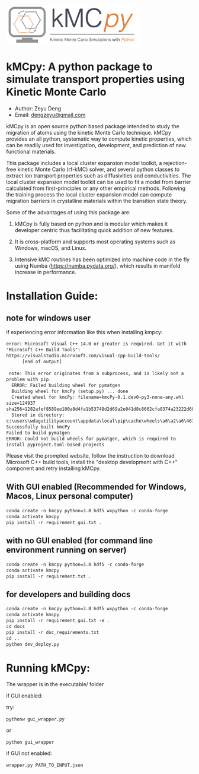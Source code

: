 ![image](docs/source/_static/kmcpy_logo.png)

# kMCpy: A python package to simulate transport properties using Kinetic Monte Carlo



- Author: Zeyu Deng
- Email: dengzeyu@gmail.com




kMCpy is an open source python based package intended to study the migration of atoms using the kinetic
Monte Carlo technique. kMCpy provides an all python, systematic way to compute kinetic properties, which can be readily used for investigation, development, and prediction of new functional materials. 

This package includes a local cluster expansion model toolkit, a rejection-free kinetic Monte Carlo (rf-kMC) solver, and several python classes to extract ion transport properties such as diffusivities and conductivities. 
The local cluster expansion model toolkit can be used to fit a model from barrier calculated from first-principles or any other empirical methods. Following the training process
the local cluster expansion model can compute migration barriers in crystalline materials within the transition state theory.

Some of the advantages of using this package are:

1. kMCpy is fully based on python and is modular which makes it developer centric thus facilitating quick addition of new features.

2. It is cross-platform and supports most operating systems such as Windows, macOS, and Linux.

3. Intensive kMC routines has been optimized into machine code in the fly using Numba (https://numba.pydata.org/), which results in manifold increase in performance. 


# Installation Guide:

## note for windows user

if experiencing error information like this when installing kmpcy:

```
error: Microsoft Visual C++ 14.0 or greater is required. Get it with "Microsoft C++ Build Tools": https://visualstudio.microsoft.com/visual-cpp-build-tools/
      [end of output]

 note: This error originates from a subprocess, and is likely not a problem with pip.
  ERROR: Failed building wheel for pymatgen
  Building wheel for kmcPy (setup.py) ... done
  Created wheel for kmcPy: filename=kmcPy-0.1.dev0-py3-none-any.whl size=124937 sha256=1282afef8589ee100a8d4fa1b53748d2d69a2e041d8c8662cfa8374a23222d60
  Stored in directory: c:\users\wdagutilityaccount\appdata\local\pip\cache\wheels\a6\a2\a6\4675cd18beeaea66ca25508dcaef9c1b59689e7794a770d602
Successfully built kmcPy
Failed to build pymatgen
ERROR: Could not build wheels for pymatgen, which is required to install pyproject.toml-based projects
```

Please visit the prompted website, follow the instruction to download Microsoft C++ build tools, install the "desktop development with C++" component and retry installing kMCpy. 

## With GUI enabled (Recommended for Windows, Macos, Linux personal computer)

```
conda create -n kmcpy python=3.8 hdf5 wxpython -c conda-forge
conda activate kmcpy
pip install -r requirement_gui.txt .
```


## with no GUI enabled (for command line environment running on server)

```
conda create -n kmcpy python=3.8 hdf5 -c conda-forge
conda activate kmcpy
pip install -r requirement.txt .
```

## for developers and building docs

```
conda create -n kmcpy python=3.8 hdf5 wxpython -c conda-forge
conda activate kmcpy
pip install -r requirement_gui.txt -e .
cd docs
pip install -r doc_requirements.txt
cd ..
python dev_deploy.py
```

# Running kMCpy:

The wrapper is in the executable/ folder

if GUI enabled:

try:

`pythonw gui_wrapper.py` 

or

`python gui_wrapper`


if GUI not enabled:

`wrapper.py PATH_TO_INPUT.json`


